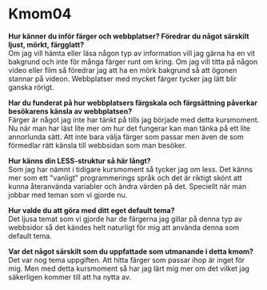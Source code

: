 Kmom04
===============================
**Hur känner du inför färger och webbplatser? Föredrar du något särskilt ljust, mörkt, färgglatt?**<br>
Om jag vill hämta eller läsa någon typ av information vill jag gärna ha en vit bakgrund och inte för många färger runt om kring. Om jag vill titta på någon video eller film så föredrar jag att ha en mörk bakgrund så att ögonen stannar på videon. Webbplatser med mycket färger tycker jag lätt blir ganska rörigt.

**Har du funderat på hur webbplatsers färgskala och färgsättning påverkar besökarens känsla av webbplatsen?** <br>
Färger är något jag inte har tänkt på tills jag började med detta kursmoment. Nu när man har läst lite mer om hur det fungerar kan man tänka på ett lite annorlunda sätt. Att inte bara välja färger som passar men även de som förmedlar rätt känsla till webbsidan som man besöker.

**Hur känns din LESS-struktur så här långt?** <br>
Som jag har nämnt i tidigare kursmoment så tycker jag om less. Det känns mer som ett "vanligt" programmerings språk och det är riktigt skönt att kunna återanvända variabler och ändra värden på det. Speciellt när man jobbar med teman som vi gjorde nu.

**Hur valde du att göra med ditt eget default tema?** <br>
Det ljusa temat som vi gjorde har de färgerna jag gillar på denna typ av webbsidor så det kändes helt naturligt för mig att använda denna som default tema.

**Var det något särskilt som du uppfattade som utmanande i detta kmom?** <br>
Det var nog tema uppgiften. Att hitta färger som passar ihop är inget för mig. Men med detta kursmoment så har jag lärt mig mer om det vilket jag säkerligen kommer till att ha nytta av.
